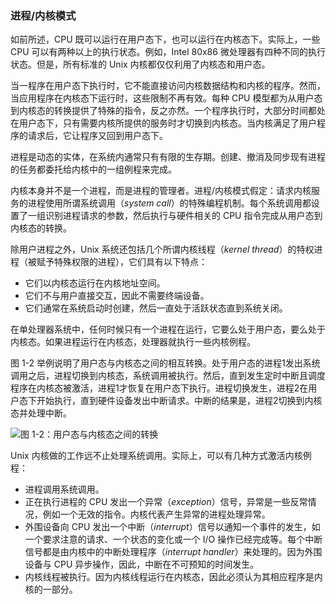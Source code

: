 ### 进程/内核模式

如前所述，CPU 既可以运行在用户态下，也可以运行在内核态下。实际上，一些 CPU 可以有两种以上的执行状态。例如，Intel 80x86 微处理器有四种不同的执行状态。但是，所有标准的 Unix 内核都仅仅利用了内核态和用户态。

当一程序在用户态下执行时，它不能直接访问内核数据结构和内核的程序。然而，当应用程序在内核态下运行时，这些限制不再有效。每种 CPU 模型都为从用户态到内核态的转换提供了特殊的指令，反之亦然。一个程序执行时，大部分时间都处在用户态下，只有需要内核所提供的服务时才切换到内核态。当内核满足了用户程序的请求后，它让程序又回到用户态下。

进程是动态的实体，在系统内通常只有有限的生存期。创建、撤消及同步现有进程的任务都委托给内核中的一组例程来完成。

内核本身并不是一个进程，而是进程的管理者。进程/内核模式假定：请求内核服务的进程使用所谓系统调用（*system call*）的特殊编程机制。每个系统调用都设置了一组识别进程请求的参数，然后执行与硬件相关的 CPU 指令完成从用户态到内核态的转换。

除用户进程之外，Unix 系统还包括几个所谓内核线程（*kernel thread*）的特权进程（被赋予特殊权限的进程），它们具有以下特点：
- 它们以内核态运行在内核地址空间。
- 它们不与用户直接交互，因此不需要终端设备。
- 它们通常在系统启动时创建，然后一直处于活跃状态直到系统关闭。

在单处理器系统中，任何时候只有一个进程在运行，它要么处于用户态，要么处于内核态。如果进程运行在内核态，处理器就执行一些内核例程。

图 1-2 举例说明了用户态与内核态之间的相互转换。处于用户态的进程1发出系统调用之后，进程切换到内核态，系统调用被执行。然后，直到发生定时中断且调度程序在内核态被激活，进程1才恢复在用户态下执行。进程切换发生，进程2在用户态下开始执行，直到硬件设备发出中断请求。中断的结果是，进程2切换到内核态并处理中断。

![图 1-2：用户态与内核态之间的转换]()

Unix 内核做的工作远不止处理系统调用。实际上，可以有几种方式激活内核例程：
- 进程调用系统调用。
- 正在执行进程的 CPU 发出一个异常（*exception*）信号，异常是一些反常情况，例如一个无效的指令。内核代表产生异常的进程处理异常。
- 外围设备向 CPU 发出一个中断（*interrupt*）信号以通知一个事件的发生，如一个要求注意的请求、一个状态的变化或一个 I/O 操作已经完成等。每个中断信号都是由内核中的中断处理程序（*interrupt handler*）来处理的。因为外围设备与 CPU 异步操作，因此，中断在不可预知的时间发生。
- 内核线程被执行。因为内核线程运行在内核态，因此必须认为其相应程序是内核的一部分。
